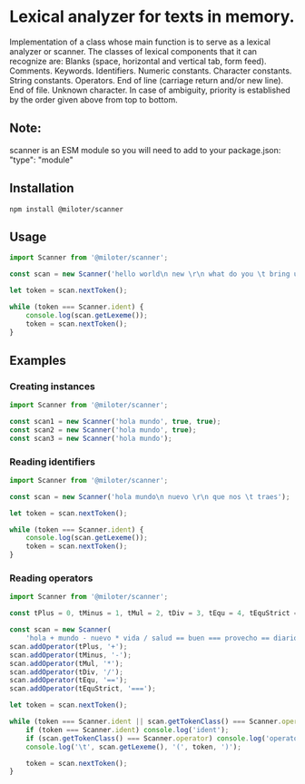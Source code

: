 # Lexical analyzer for texts in memory.

Implementation of a class whose main function is to
serve as a lexical analyzer or scanner.
The classes of lexical components that it can recognize are:
Blanks (space, horizontal and vertical tab, form feed).
    Comments.
    Keywords.
    Identifiers.
    Numeric constants.
    Character constants.
    String constants.
    Operators.
    End of line (carriage return and/or new line).
    End of file.
    Unknown character.
In case of ambiguity, priority is established
by the order given above from top to bottom.

## Note:
scanner is an ESM module so you will need to add to your package.json: "type": "module"

## Installation
```bash/powershell
npm install @miloter/scanner
```

## Usage
```js
import Scanner from '@miloter/scanner';

const scan = new Scanner('hello world\n new \r\n what do you \t bring us');

let token = scan.nextToken();

while (token === Scanner.ident) {
    console.log(scan.getLexeme());
    token = scan.nextToken();
}
```

## Examples

### Creating instances
```js
import Scanner from '@miloter/scanner';

const scan1 = new Scanner('hola mundo', true, true);
const scan2 = new Scanner('hola mundo', true);
const scan3 = new Scanner('hola mundo');
```

### Reading identifiers
```js
import Scanner from '@miloter/scanner';

const scan = new Scanner('hola mundo\n nuevo \r\n que nos \t traes');

let token = scan.nextToken();

while (token === Scanner.ident) {
    console.log(scan.getLexeme());
    token = scan.nextToken();
}
```

### Reading operators
```js
import Scanner from '@miloter/scanner';

const tPlus = 0, tMinus = 1, tMul = 2, tDiv = 3, tEqu = 4, tEquStrict = 5;

const scan = new Scanner(
    'hola + mundo - nuevo * vida / salud == buen === provecho == diario');
scan.addOperator(tPlus, '+');
scan.addOperator(tMinus, '-');
scan.addOperator(tMul, '*');
scan.addOperator(tDiv, '/');
scan.addOperator(tEqu, '==');
scan.addOperator(tEquStrict, '===');

let token = scan.nextToken();

while (token === Scanner.ident || scan.getTokenClass() === Scanner.operator) {
    if (token === Scanner.ident) console.log('ident');
    if (scan.getTokenClass() === Scanner.operator) console.log('operator');
    console.log('\t', scan.getLexeme(), '(', token, ')');

    token = scan.nextToken();
}
```
